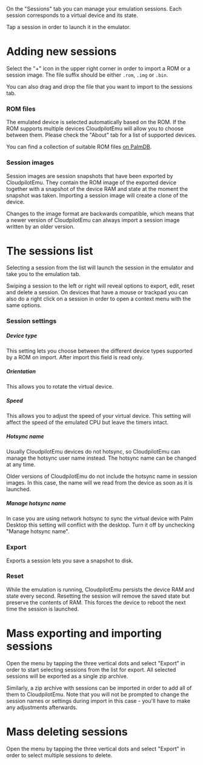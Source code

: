 On the "Sessions" tab you can manage your emulation sessions. Each session
corresponds to a virtual device and its state.

Tap a session in order to launch it in the emulator.

# Adding new sessions

Select the "+" icon in the upper right corner in order to import a ROM or a
session image. The file suffix should be either `.rom`, `.img` or `.bin`.

You can also drag and drop the file that you want to import to the sessions tab.

### ROM files

The emulated device is selected automatically based on the ROM. If the ROM supports
multiple devices CloudpilotEmu will allow you to choose between them. Please check
the "About" tab for a list of supported devices.

You can find a collection of suitable ROM files
[on PalmDB](https://palmdb.net/app/palm-roms-complete).

### Session images

Session images are session snapshots that have been exported by CloudpilotEmu. They
contain the ROM image of the exported device together with a snapshot of the
device RAM and state at the moment the snapshot was taken. Importing a session
image will create a clone of the device.

Changes to the image format are backwards compatible, which means that a newer
version of CloudpilotEmu can always import a session image written by an older
version.

# The sessions list

Selecting a session from the list will launch the session in the emulator and
take you to the emulation tab.

Swiping a session to the left or right will reveal options to export, edit, reset
and delete a session. On devices that have a mouse or trackpad you can also do a
right click on a session in order to open a context menu with the same options.

### Session settings

##### Device type

This setting lets you choose between the different device types supported by a ROM
on import. After import this field is read only.

##### Orientation

This allows you to rotate the virtual device.

##### Speed

This allows you to adjust the speed of your virtual device. This setting will affect
the speed of the emulated CPU but leave the timers intact.
##### Hotsync name

Usually CloudpilotEmu devices do not hotsync, so CloudpilotEmu can manage the hotsync
user name instead. The hotsync name can be changed at any time.

Older versions of CloudpilotEmu do not include the hotsync name in session images.
In this case, the name will we read from the device as soon as it is launched.

##### Manage hotsync name

In case you are using network hotsync to sync the virtual device with Palm Desktop
this setting will conflict with the desktop. Turn it off by unchecking
"Manage hotsync name".

### Export

Exports a session lets you save a snapshot to disk.

### Reset

While the emulation is running, CloudpilotEmu persists the device RAM and state
every second. Resetting the session will remove the saved state but preserve the
contents of RAM. This forces the device to reboot the next time the session is
launched.

# Mass exporting and importing sessions

Open the menu by tapping the three vertical dots and select "Export" in order to
start selecting sessions from the list for export. All selected sessions will be
exported as a single zip archive.

Similarly, a zip archive with sessions can be imported in order to add all of
them to CloudpilotEmu. Note that you will not be prompted to change the
session names or settings during import in this case - you'll have to make any
adjustments afterwards.

# Mass deleting sessions

Open the menu by tapping the three vertical dots and select "Export" in order to
select multiple sessions to delete.
